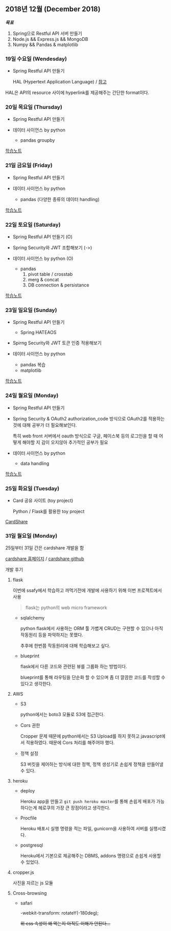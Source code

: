 ## 2018년 12월 (December 2018)

***목표***

1. Spring으로 Restful API 서버 만들기
2. Node.js && Express.js && MongoDB
3. Numpy && Pandas & matplotlib

### 19일 수요일 (Wendesday)

- Spring Restful API 만들기

    HAL (Hypertext Application Language) / [참고](http://stateless.co/hal_specification.html)

HAL은 API의 resource 사이에 hyperlink를 제공해주는 간단한 format이다.

### 20일 목요일 (Thursday)

- Spring Restful API 만들기

- 데이터 사이언스 by python
    - pandas groupby

[학습노트](20181220.md)

### 21일 금요일 (Friday)

- Spring Restful API 만들기

- 데이터 사이언스 by python
    - pandas (다양한 종류의 데이터 handling)

[학습노트](20181221.md)

### 22일 토요일 (Saturday)

- Spring Restful API 만들기 (O)

- Spring Security와 JWT 조합해보기 (->)

- 데이터 사이언스 by python (O)
    - pandas
        1. pivot table / crosstab
        2. merg & concat
        3. DB connection & persistance

[학습노트](20181222.md)

### 23일 일요일 (Sunday)

- Spring Restful API 만들기
    - Spring HATEAOS

- Spirng Security와 JWT 토큰 인증 적용해보기

- 데이터 사이언스 by python
    - pandas 복습
    - matplotlib

[학습노트](20181223.md)

### 24일 월요일 (Monday)

- Spring Restful API 만들기

- Spring Security & OAuth2
    authorization_code 방식으로 OAuth2를 적용하는 것에 대해 공부가 더 필요해보인다.

    특히 web front 서버에서 oauth 방식으로 구글, 페이스북 등의 로그인을 할 때 어떻게 해야할 지 감이 오지않아 추가적인 공부가 필요

- 데이터 사이언스 by python
    - data handling

[학습노트](20181224.md)

### 25일 화요일 (Tuesday)

- Card 공유 사이트 (toy project)

    Python / Flask를 활용한 toy project

[CardShare](https://github.com/pkch93/cardshare)

### 31일 월요일 (Monday)

25일부터 31일 간은 cardshare 개발을 함

[cardshare 홈페이지](http://cardshare.space) / [cardshare github](https://github.com/pkch93/cardshare)

개발 후기

1. flask

    이번에 ssafy에서 학습하고 까먹기전에 개발에 사용하기 위해 이번 프로젝트에서 사용

    > flask는 python의 web micro framework

    - sqlalchemy
    
        python flask에서 사용하는 ORM 툴
        가볍게 CRUD는 구현할 수 있으나 아직 작동원리 등을 파악하지는 못했다.
        
        추후에 한번쯤 작동원리에 대해 학습해보고 싶다.

    - blueprint

        flask에서 다른 코드와 관련된 뷰를 그룹화 하는 방법이다.

        blueprint를 통해 라우팅을 단순화 할 수 있으며 좀 더 깔끔한 코드를 작성할 수 있다고 생각한다.
        
2. AWS

    - S3

        python에서는 boto3 모듈로 S3에 접근한다.

    - Cors 권한

        Cropper 문제 때문에 python에서는 S3 Upload를 하지 못하고 javascript에서 적용하였다. 때문에 Cors 처리를 해주어야 했다.

    - 정책 설정

        S3 버킷을 제어하는 방식에 대한 정책, 정책 생성기로 손쉽게 정책을 만들어낼 수 있다.

3. heroku

    - deploy

        Heroku app을 만들고 `git push heroku master`를 통해 손쉽게 배포가 가능하다는게 헤로쿠의 가장 큰 장점이라고 생각한다.

    - Procfile

        Heroku 배포시 실행 명령을 적는 파일, gunicorn을 사용하여 서버를 실행시켰다.

    - postgresql

        Heroku에서 기본으로 제공해주는 DBMS, addons 명령으로 손쉽게 사용할 수 있었다.

4. cropper.js

    사진을 자르는 js 모듈

5. Cross-browsing

    - safari
        
        -webkit-transform: rotateY(-180deg);

        ~~위 css 속성이 왜 먹는지 아직도 이해가 안된다...~~